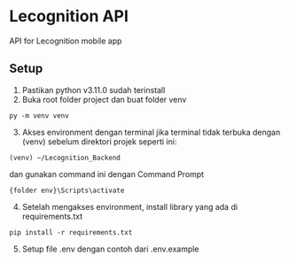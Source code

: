 # Lecognition API
API for Lecognition mobile app
## Setup
1. Pastikan python v3.11.0 sudah terinstall
2. Buka root folder project dan buat folder venv
```
py -m venv venv
```
3. Akses environment dengan terminal jika terminal tidak terbuka dengan (venv) sebelum direktori projek seperti ini:
```
(venv) ~/Lecognition_Backend 
```
dan gunakan command ini dengan Command Prompt
```
{folder env}\Scripts\activate
```
4. Setelah mengakses environment, install library yang ada di requirements.txt
```
pip install -r requirements.txt
```
5. Setup file .env dengan contoh dari .env.example